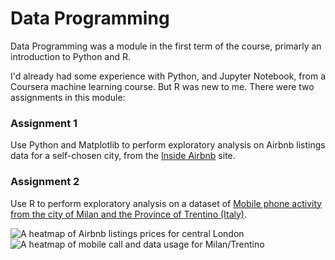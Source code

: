 # Data Programming
Data Programming was a module in the first term of the course, primarly an introduction to Python and R.

I'd already had some experience with Python, and Jupyter Notebook, from a Coursera machine learning course. But R was new to me. There were two assignments in this module:

### Assignment 1
Use Python and Matplotlib to perform exploratory analysis on Airbnb listings data for a self-chosen city, from the [Inside Airbnb](http://insideairbnb.com/get-the-data.html) site.

### Assignment 2
Use R to perform exploratory analysis on a dataset of [Mobile phone activity from the city of Milan and the Province of Trentino (Italy)](https://www.kaggle.com/marcodena/mobile-phone-activity/version/1?sortBy=null&group=dataset).

![A heatmap of Airbnb listings prices for central London](https://github.com/downinja/MSc-Data-Science/tree/master/data%20programming/heatmap_london.png?raw=true)
![A heatmap of mobile call and data usage for Milan/Trentino](https://github.com/downinja/MSc-Data-Science/tree/master/data%20programming/heatmap_mobile.png?raw=true)

